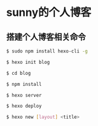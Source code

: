# sunny的个人博客

## 搭建个人博客相关命令

```sh
$ sudo npm install hexo-cli -g

$ hexo init blog

$ cd blog

$ npm install

$ hexo server

$ hexo deploy

$ hexo new [layout] <title>

```
